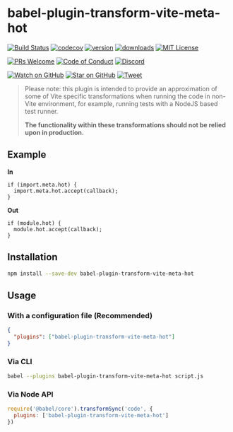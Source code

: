 # babel-plugin-transform-vite-meta-hot

<!-- prettier-ignore-start -->
[![Build Status](https://img.shields.io/github/workflow/status/OpenSourceRaidGuild/babel-vite/validate?logo=github&style=flat-square)](https://github.com/OpenSourceRaidGuild/babel-vite/actions?query=workflow%3Avalidate)
[![codecov](https://img.shields.io/codecov/c/github/OpenSourceRaidGuild/babel-vite.svg?style=flat-square)](https://codecov.io/gh/OpenSourceRaidGuild/babel-vite)
[![version](https://img.shields.io/npm/v/babel-plugin-transform-vite-meta-hot.svg?style=flat-square)](https://www.npmjs.com/package/babel-plugin-transform-vite-meta-hot)
[![downloads](https://img.shields.io/npm/dm/babel-plugin-transform-vite-meta-hot.svg?style=flat-square)](http://www.npmtrends.com/babel-plugin-transform-vite-meta-hot)
[![MIT License](https://img.shields.io/npm/l/babel-plugin-transform-vite-meta-hot.svg?style=flat-square)](https://github.com/OpenSourceRaidGuild/babel-vite/blob/master/LICENSE.md)

[![PRs Welcome](https://img.shields.io/badge/PRs-welcome-brightgreen.svg?style=flat-square)](http://makeapullrequest.com)
[![Code of Conduct](https://img.shields.io/badge/code%20of-conduct-ff69b4.svg?style=flat-square)](https://github.com/OpenSourceRaidGuild/babel-vite/blob/master/CODE_OF_CONDUCT.md)
[![Discord](https://img.shields.io/discord/808364903822917662.svg?color=7389D8&labelColor=6A7EC2&logo=discord&logoColor=ffffff&style=flat-square)](https://discord.gg/grS89HWeYh)

[![Watch on GitHub](https://img.shields.io/github/watchers/OpenSourceRaidGuild/babel-vite.svg?style=social)](https://github.com/OpenSourceRaidGuild/babel-vite/watchers)
[![Star on GitHub](https://img.shields.io/github/stars/OpenSourceRaidGuild/babel-vite.svg?style=social)](https://github.com/OpenSourceRaidGuild/babel-vite/stargazers)
[![Tweet](https://img.shields.io/twitter/url/https/github.com/OpenSourceRaidGuild/babel-vite.svg?style=social)](https://twitter.com/intent/tweet?text=Check%20out%20babel-plugin-transform-vite-meta-hot%20by%20OpenSourceRaidGuild%20https%3A%2F%2Fgithub.com%2FOpenSourceRaidGuild%2Fbabel-vite%20%F0%9F%91%8D)
<!-- prettier-ignore-end -->

> Please note: this plugin is intended to provide an approximation of some of Vite specific
> transformations when running the code in non-Vite environment, for example, running tests with a
> NodeJS based test runner.
>
> **The functionality within these transformations should not be relied upon in production.**

## Example

**In**

```
if (import.meta.hot) {
  import.meta.hot.accept(callback);
}
```

**Out**

```
if (module.hot) {
  module.hot.accept(callback);
}
```

## Installation

```sh
npm install --save-dev babel-plugin-transform-vite-meta-hot
```

## Usage

### With a configuration file (Recommended)

```json
{
  "plugins": ["babel-plugin-transform-vite-meta-hot"]
}
```

### Via CLI

```sh
babel --plugins babel-plugin-transform-vite-meta-hot script.js
```

### Via Node API

```javascript
require('@babel/core').transformSync('code', {
  plugins: ['babel-plugin-transform-vite-meta-hot']
})
```

